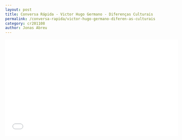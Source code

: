 ```yaml
---
layout: post
title: Conversa Rápida - Victor Hugo Germano - Diferenças Culturais
permalink: /conversa-rapida/victor-hugo-germano-diferen-as-culturais
category: cr201108
author: Jonas Abreu
---
```


<iframe width="560" height="315" src="//www.youtube.com/embed/rKoSj7zuaeQ" frameborder="0" allowfullscreen></iframe>

